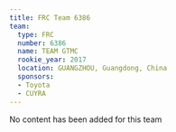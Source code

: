 ```yaml
---
title: FRC Team 6386
team:
  type: FRC
  number: 6386
  name: TEAM GTMC
  rookie_year: 2017
  location: GUANGZHOU, Guangdong, China
  sponsors:
  - Toyota
  - CUYRA
---
```


No content has been added for this team